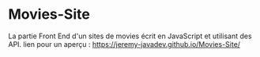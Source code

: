 # Movies-Site
La partie Front End d'un sites de movies écrit en JavaScript et utilisant des API.
lien pour un aperçu : https://jeremy-javadev.github.io/Movies-Site/
